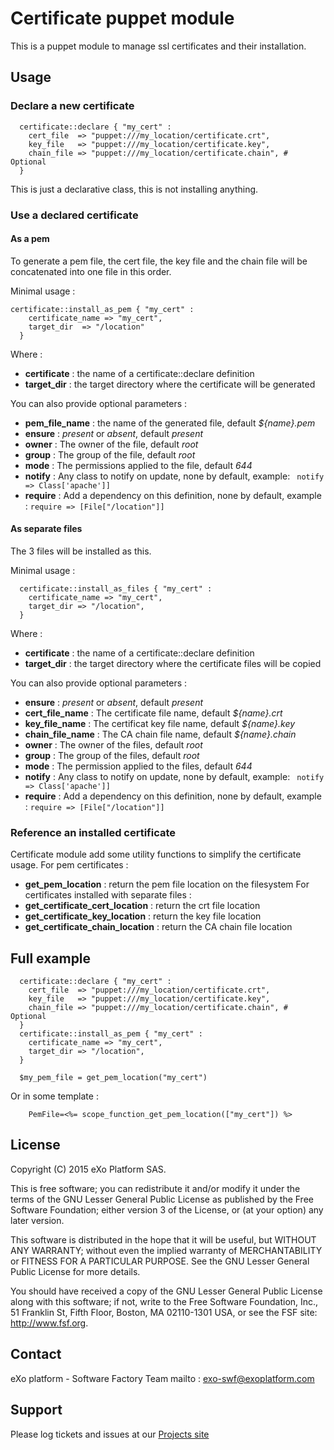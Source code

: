 # Certificate puppet module

This is a puppet module to manage ssl certificates and their installation.

## Usage

### Declare a new certificate

```
  certificate::declare { "my_cert" :
    cert_file  => "puppet:///my_location/certificate.crt",
    key_file   => "puppet:///my_location/certificate.key",
    chain_file => "puppet:///my_location/certificate.chain", # Optional
  }
```

This is just a declarative class, this is not installing anything.

### Use a declared certificate

#### As a pem
To generate a pem file, the cert file, the key file and the chain file will be
concatenated into one file in this order.

Minimal usage :
```
certificate::install_as_pem { "my_cert" :
    certificate_name => "my_cert",
    target_dir  => "/location"
  }
```
Where :
* **certificate** : the name of a certificate::declare definition
* **target_dir** : the target directory where the certificate will be generated

You can also provide optional parameters :
* **pem_file_name** : the name of the generated file, default *${name}.pem*
* **ensure**  : *present* or *absent*, default *present*
* **owner**   : The owner of the file, default *root*
* **group**   : The group of the file, default *root*
* **mode**    : The permissions applied to the file, default *644*
* **notify**  : Any class to notify on update, none by default, example:  ` notify => Class['apache']]`
* **require** : Add a dependency on this definition, none by default, example : `require => [File["/location"]]`

#### As separate files
The 3 files will be installed as this.

Minimal usage :
```
  certificate::install_as_files { "my_cert" :
    certificate_name => "my_cert",
    target_dir => "/location",
  }
```
Where :
* **certificate** : the name of a certificate::declare definition
* **target_dir** : the target directory where the certificate files will be copied

You can also provide optional parameters :
* **ensure**          : *present* or *absent*, default *present*
* **cert_file_name**  : The certificate file name, default *${name}.crt*
* **key_file_name**   : The certificat key file name, default *${name}.key*
* **chain_file_name** : The CA chain file name, default *${name}.chain*
* **owner**           : The owner of the files, default *root*
* **group**           : The group of the files, default *root* 
* **mode**            : The permission applied to the files, default *644*
* **notify**          : Any class to notify on update, none by default, example:  ` notify => Class['apache']]`
* **require**         : Add a dependency on this definition, none by default, example : `require => [File["/location"]]`

### Reference an installed certificate

Certificate module add some utility functions to simplify the certificate usage.
For pem certificates :
* **get_pem_location** : return the pem file location on the filesystem
For certificates installed with separate files :
* **get_certificate_cert_location**  : return the crt file location
* **get_certificate_key_location**   : return the key file location
* **get_certificate_chain_location** : return the CA chain file location

## Full example

```
  certificate::declare { "my_cert" :
    cert_file  => "puppet:///my_location/certificate.crt",
    key_file   => "puppet:///my_location/certificate.key",
    chain_file => "puppet:///my_location/certificate.chain", # Optional
  }
  certificate::install_as_pem { "my_cert" :
    certificate_name => "my_cert",
    target_dir => "/location",
  }
  
  $my_pem_file = get_pem_location("my_cert")
```
Or in some template :
```
    PemFile=<%= scope_function_get_pem_location(["my_cert"]) %>
```

## License

Copyright (C) 2015 eXo Platform SAS.

This is free software; you can redistribute it and/or modify it
under the terms of the GNU Lesser General Public License as
published by the Free Software Foundation; either version 3 of
the License, or (at your option) any later version.

This software is distributed in the hope that it will be useful,
but WITHOUT ANY WARRANTY; without even the implied warranty of
MERCHANTABILITY or FITNESS FOR A PARTICULAR PURPOSE. See the GNU
Lesser General Public License for more details.

You should have received a copy of the GNU Lesser General Public
License along with this software; if not, write to the Free
Software Foundation, Inc., 51 Franklin St, Fifth Floor, Boston, MA
02110-1301 USA, or see the FSF site: <http://www.fsf.org>.

## Contact

eXo platform - Software Factory Team 
mailto : <exo-swf@exoplatform.com>

## Support

Please log tickets and issues at our [Projects site](https://github.com/exo-puppet/exo-certificate)
